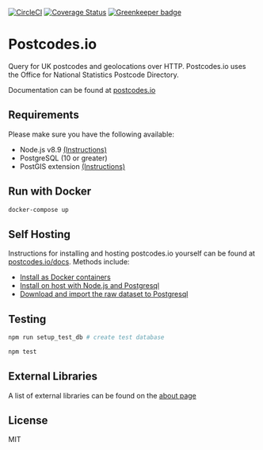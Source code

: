 [![CircleCI](https://circleci.com/gh/ideal-postcodes/postcodes.io/tree/master.svg?style=svg)](https://circleci.com/gh/ideal-postcodes/postcodes.io/tree/master) [![Coverage Status](https://coveralls.io/repos/github/ideal-postcodes/postcodes.io/badge.svg?branch=master)](https://coveralls.io/github/ideal-postcodes/postcodes.io?branch=master) [![Greenkeeper badge](https://badges.greenkeeper.io/ideal-postcodes/postcodes.io.svg)](https://greenkeeper.io/)

# Postcodes.io

Query for UK postcodes and geolocations over HTTP. Postcodes.io uses the Office for National Statistics Postcode Directory.

Documentation can be found at [postcodes.io](http://postcodes.io)

## Requirements

Please make sure you have the following available:

- Node.js v8.9 [(Instructions)](http://nodejs.org/)
- PostgreSQL (10 or greater)
- PostGIS extension [(Instructions)](http://postgis.net/install)

## Run with Docker

```bash
docker-compose up
```

## Self Hosting

Instructions for installing and hosting postcodes.io yourself can be found at [postcodes.io/docs](https://postcodes.io/docs#Install-notes). Methods include:

- [Install as Docker containers](https://postcodes.io/docs#docker-install)
- [Install on host with Node.js and Postgresql](https://postcodes.io/docs#install-requirements)
- [Download and import the raw dataset to Postgresql](https://postcodes.io/docs#import-from-pgdump)

## Testing

```bash
npm run setup_test_db # create test database

npm test
```

## External Libraries

A list of external libraries can be found on the [about page](https://postcodes.io/about)

## License 

MIT

